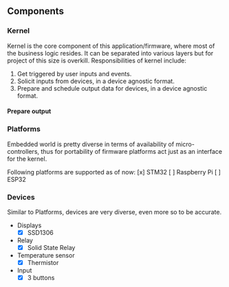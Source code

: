 ## Components
### Kernel
Kernel is the core component of this application/firmware, where most of the business logic resides. It can be separated into various layers but for project of this size is overkill. Responsibilities of kernel include:
1. Get triggered by user inputs and events.
2. Solicit inputs from devices, in a device agnostic format.
3. Prepare and schedule output data for devices, in a device agnostic format.

#### Prepare output

### Platforms
Embedded world is pretty diverse in terms of availability of micro-controllers, thus for portability of firmware platforms act just as an interface for the kernel.

Following platforms are supported as of now:
[x] STM32
[ ] Raspberry Pi
[ ] ESP32

### Devices
Similar to Platforms, devices are very diverse, even more so to be accurate.

- Displays
    - [x] SSD1306
- Relay
    - [x] Solid State Relay
- Temperature sensor
    - [x] Thermistor
- Input
    - [x] 3 buttons